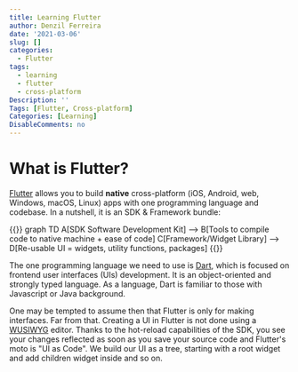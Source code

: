 ```yaml
---
title: Learning Flutter
author: Denzil Ferreira
date: '2021-03-06'
slug: []
categories: 
  - Flutter
tags: 
  - learning
  - flutter
  - cross-platform
Description: ''
Tags: [Flutter, Cross-platform]
Categories: [Learning]
DisableComments: no
---
```


# What is Flutter?

[Flutter](https://flutter.dev/) allows you to build **native** cross-platform (iOS, Android, web, Windows, macOS, Linux) apps with one programming language and codebase. In a nutshell, it is an SDK & Framework bundle:

{{<mermaid>}}
graph TD
    A[SDK Software Development Kit] --> B[Tools to compile code to native machine + ease of code]
    C[Framework/Widget Library] --> D[Re-usable UI = widgets, utility functions, packages]
{{</mermaid>}}

The one programming language we need to use is [Dart](https://dart.dev/), which is focused on frontend user interfaces (UIs) development. It is an object-oriented and strongly typed language. As a language, Dart is familiar to those with Javascript or Java background.

One may be tempted to assume then that Flutter is only for making interfaces. Far from that. Creating a UI in Flutter is not done using a [WUSIWYG](https://en.wikipedia.org/wiki/WYSIWYG) editor. Thanks to the hot-reload capabilities of the SDK, you see your changes reflected as soon as you save your source code and Flutter's moto is "UI as Code". We build our UI as a tree, starting with a root widget and add children widget inside and so on.